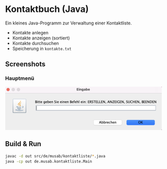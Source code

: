 # Kontaktbuch (Java)

Ein kleines Java-Programm zur Verwaltung einer Kontaktliste.  
- Kontakte anlegen  
- Kontakte anzeigen (sortiert)  
- Kontakte durchsuchen  
- Speicherung in `kontakte.txt`

## Screenshots

### Hauptmenü
![Hauptmenü](https://raw.githubusercontent.com/musabnwelli-dev/Kontaktbuch/refs/heads/master/Bildschirmfoto%202025-10-04%20um%2013.00.57.png?token=GHSAT0AAAAAADLHKAUT26EPXEPE3BX6I54C2HBANDQ)

## Build & Run
```bash
javac -d out src/de/musab/kontaktliste/*.java
java -cp out de.musab.kontaktliste.Main









